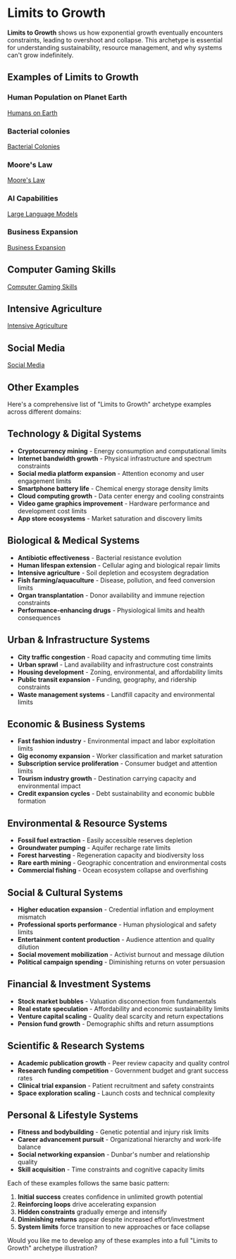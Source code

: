 # Limits to Growth

**Limits to Growth** shows us how exponential growth eventually encounters constraints, 
leading to overshoot and collapse. This archetype is essential for understanding sustainability, 
resource management, and why systems can't grow indefinitely.

## Examples of Limits to Growth

### Human Population on Planet Earth

[Humans on Earth](humans-on-earth.md)

### Bacterial colonies

[Bacterial Colonies](./bacteria.md)

### Moore's Law

[Moore's Law](./moores-law.md)

### AI Capabilities

[Large Language Models](./llms.md)

### Business Expansion

[Business Expansion](./business-expansion.md)

## Computer Gaming Skills

[Computer Gaming Skills](./gaming-skills.md)

## Intensive Agriculture

[Intensive Agriculture](./intensive-agricultuer.md)

## Social Media

[Social Media](./social-media.md)

## Other Examples

Here's a comprehensive list of "Limits to Growth" archetype examples across different domains:

## Technology & Digital Systems

- **Cryptocurrency mining** - Energy consumption and computational limits
- **Internet bandwidth growth** - Physical infrastructure and spectrum constraints
- **Social media platform expansion** - Attention economy and user engagement limits
- **Smartphone battery life** - Chemical energy storage density limits
- **Cloud computing growth** - Data center energy and cooling constraints
- **Video game graphics improvement** - Hardware performance and development cost limits
- **App store ecosystems** - Market saturation and discovery limits

## Biological & Medical Systems

- **Antibiotic effectiveness** - Bacterial resistance evolution
- **Human lifespan extension** - Cellular aging and biological repair limits
- **Intensive agriculture** - Soil depletion and ecosystem degradation
- **Fish farming/aquaculture** - Disease, pollution, and feed conversion limits
- **Organ transplantation** - Donor availability and immune rejection constraints
- **Performance-enhancing drugs** - Physiological limits and health consequences

## Urban & Infrastructure Systems

- **City traffic congestion** - Road capacity and commuting time limits
- **Urban sprawl** - Land availability and infrastructure cost constraints
- **Housing development** - Zoning, environmental, and affordability limits
- **Public transit expansion** - Funding, geography, and ridership constraints
- **Waste management systems** - Landfill capacity and environmental limits

## Economic & Business Systems

- **Fast fashion industry** - Environmental impact and labor exploitation limits
- **Gig economy expansion** - Worker classification and market saturation
- **Subscription service proliferation** - Consumer budget and attention limits
- **Tourism industry growth** - Destination carrying capacity and environmental impact
- **Credit expansion cycles** - Debt sustainability and economic bubble formation

## Environmental & Resource Systems

- **Fossil fuel extraction** - Easily accessible reserves depletion
- **Groundwater pumping** - Aquifer recharge rate limits
- **Forest harvesting** - Regeneration capacity and biodiversity loss
- **Rare earth mining** - Geographic concentration and environmental costs
- **Commercial fishing** - Ocean ecosystem collapse and overfishing

## Social & Cultural Systems

- **Higher education expansion** - Credential inflation and employment mismatch
- **Professional sports performance** - Human physiological and safety limits
- **Entertainment content production** - Audience attention and quality dilution
- **Social movement mobilization** - Activist burnout and message dilution
- **Political campaign spending** - Diminishing returns on voter persuasion

## Financial & Investment Systems

- **Stock market bubbles** - Valuation disconnection from fundamentals
- **Real estate speculation** - Affordability and economic sustainability limits
- **Venture capital scaling** - Quality deal scarcity and return expectations
- **Pension fund growth** - Demographic shifts and return assumptions

## Scientific & Research Systems

- **Academic publication growth** - Peer review capacity and quality control
- **Research funding competition** - Government budget and grant success rates
- **Clinical trial expansion** - Patient recruitment and safety constraints
- **Space exploration scaling** - Launch costs and technical complexity

## Personal & Lifestyle Systems

- **Fitness and bodybuilding** - Genetic potential and injury risk limits
- **Career advancement pursuit** - Organizational hierarchy and work-life balance
- **Social networking expansion** - Dunbar's number and relationship quality
- **Skill acquisition** - Time constraints and cognitive capacity limits

Each of these examples follows the same basic pattern:
1. **Initial success** creates confidence in unlimited growth potential
2. **Reinforcing loops** drive accelerating expansion
3. **Hidden constraints** gradually emerge and intensify
4. **Diminishing returns** appear despite increased effort/investment
5. **System limits** force transition to new approaches or face collapse

Would you like me to develop any of these examples into a full "Limits to Growth" archetype illustration?